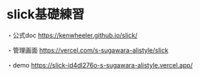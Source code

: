 # slick基礎練習

・公式doc
https://kenwheeler.github.io/slick/

・管理画面
https://vercel.com/s-sugawara-alistyle/slick

・demo
https://slick-id4dl276o-s-sugawara-alistyle.vercel.app/
